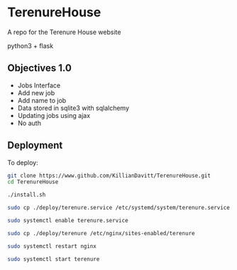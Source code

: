 # TerenureHouse
A repo for the Terenure House website

python3 + flask

## Objectives 1.0
- Jobs Interface
- Add new job
- Add name to job
- Data stored in sqlite3 with sqlalchemy
- Updating jobs using ajax
- No auth

## Deployment
To deploy:

```bash
git clone https://www.github.com/KillianDavitt/TerenureHouse.git
cd TerenureHouse

./install.sh

sudo cp ./deploy/terenure.service /etc/systemd/system/terenure.service

sudo systemctl enable terenure.service

sudo cp ./deploy/terenure /etc/nginx/sites-enabled/terenure

sudo systemctl restart nginx

sudo systemctl start terenure
```
